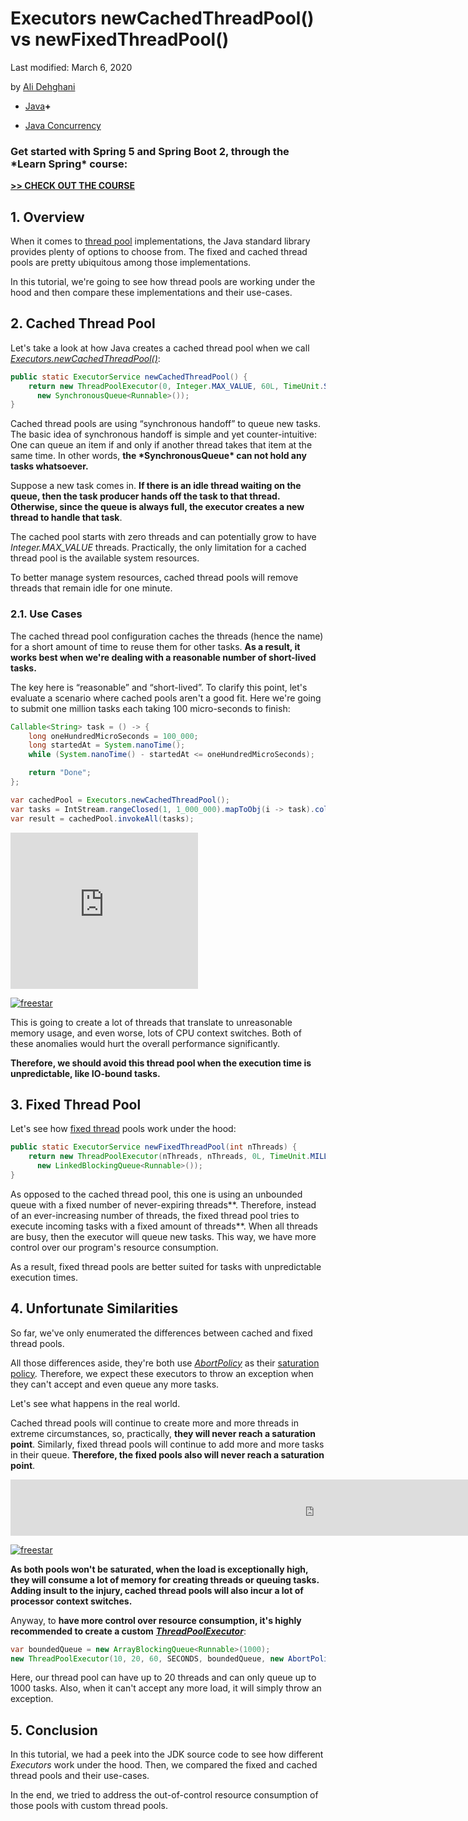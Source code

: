 # Executors newCachedThreadPool() vs newFixedThreadPool()

Last modified: March 6, 2020

by [Ali Dehghani](https://www.baeldung.com/author/ali-dehghani/)



- [Java](https://www.baeldung.com/category/java/)**+**

- [Java Concurrency](https://www.baeldung.com/tag/java-concurrency/)

### **Get started with Spring 5 and Spring Boot 2, through the \*Learn Spring\* course:**

**[>> CHECK OUT THE COURSE](https://www.baeldung.com/ls-course-start)**

## 1. Overview

When it comes to [thread pool](https://www.baeldung.com/java-executor-service-tutorial) implementations, the Java standard library provides plenty of options to choose from. The fixed and cached thread pools are pretty ubiquitous among those implementations.

In this tutorial, we're going to see how thread pools are working under the hood and then compare these implementations and their use-cases.

## 2. Cached Thread Pool

Let's take a look at how Java creates a cached thread pool when we call [*Executors.newCachedThreadPool()*](https://github.com/openjdk/jdk/blob/6bab0f539fba8fb441697846347597b4a0ade428/src/java.base/share/classes/java/util/concurrent/Executors.java#L217):

```java
public static ExecutorService newCachedThreadPool() {
    return new ThreadPoolExecutor(0, Integer.MAX_VALUE, 60L, TimeUnit.SECONDS, 
      new SynchronousQueue<Runnable>());
}
```

Cached thread pools are using “synchronous handoff” to queue new tasks. The basic idea of synchronous handoff is simple and yet counter-intuitive: One can queue an item if and only if another thread takes that item at the same time. In other words, **the \*SynchronousQueue\* can not hold any tasks whatsoever.**

Suppose a new task comes in. **If there is an idle thread waiting on the queue, then the task producer hands off the task to that thread. Otherwise, since the queue is always full, the executor creates a new thread to handle that task**.

The cached pool starts with zero threads and can potentially grow to have *Integer.MAX_VALUE* threads. Practically, the only limitation for a cached thread pool is the available system resources.

To better manage system resources, cached thread pools will remove threads that remain idle for one minute.

### 2.1. Use Cases

The cached thread pool configuration caches the threads (hence the name) for a short amount of time to reuse them for other tasks. **As a result, it works best when we're dealing with a reasonable number of short-lived tasks.** 

The key here is “reasonable” and “short-lived”. To clarify this point, let's evaluate a scenario where cached pools aren't a good fit. Here we're going to submit one million tasks each taking 100 micro-seconds to finish:

```java
Callable<String> task = () -> {
    long oneHundredMicroSeconds = 100_000;
    long startedAt = System.nanoTime();
    while (System.nanoTime() - startedAt <= oneHundredMicroSeconds);

    return "Done";
};

var cachedPool = Executors.newCachedThreadPool();
var tasks = IntStream.rangeClosed(1, 1_000_000).mapToObj(i -> task).collect(toList());
var result = cachedPool.invokeAll(tasks);
```

<iframe frameborder="0" src="https://a671f9872a0470ec7b6d2be2e166550a.safeframe.googlesyndication.com/safeframe/1-0-38/html/container.html" id="google_ads_iframe_/15184186/baeldung_incontent_dynamic_desktop_0" title="3rd party ad content" name="" scrolling="no" marginwidth="0" marginheight="0" width="300" height="250" data-is-safeframe="true" sandbox="allow-forms allow-popups allow-popups-to-escape-sandbox allow-same-origin allow-scripts allow-top-navigation-by-user-activation" allow="conversion-measurement ‘src’" data-google-container-id="9" data-load-complete="true" style="box-sizing: border-box; border: 0px; vertical-align: bottom;"></iframe>

[![freestar](https://a.pub.network/core/imgs/fslogo-green.svg)](https://freestar.com/?utm_medium=ad_container&utm_source=branding&utm_name=baeldung_incontent_dynamic_desktop)

This is going to create a lot of threads that translate to unreasonable memory usage, and even worse, lots of CPU context switches. Both of these anomalies would hurt the overall performance significantly.

**Therefore, we should avoid this thread pool when the execution time is unpredictable, like IO-bound tasks.**

## 3. Fixed Thread Pool

Let's see how [fixed thread](https://github.com/openjdk/jdk/blob/6bab0f539fba8fb441697846347597b4a0ade428/src/java.base/share/classes/java/util/concurrent/Executors.java#L91) pools work under the hood:

```java
public static ExecutorService newFixedThreadPool(int nThreads) {
    return new ThreadPoolExecutor(nThreads, nThreads, 0L, TimeUnit.MILLISECONDS, 
      new LinkedBlockingQueue<Runnable>());
}
```

As opposed to the cached thread pool, this one is using an unbounded queue with a fixed number of never-expiring threads**. Therefore, instead of an ever-increasing number of threads, the fixed thread pool tries to execute incoming tasks with a fixed amount of threads**. When all threads are busy, then the executor will queue new tasks.  This way, we have more control over our program's resource consumption.

As a result, fixed thread pools are better suited for tasks with unpredictable execution times.

## 4. Unfortunate Similarities

So far, we've only enumerated the differences between cached and fixed thread pools.

All those differences aside, they're both use *[AbortPolicy](https://www.baeldung.com/java-rejectedexecutionhandler#1-abort-policy)* as their [saturation policy](https://www.baeldung.com/java-rejectedexecutionhandler)*.* Therefore, we expect these executors to throw an exception when they can't accept and even queue any more tasks.

Let's see what happens in the real world.

Cached thread pools will continue to create more and more threads in extreme circumstances, so, practically, **they will never reach a saturation point**. Similarly, fixed thread pools will continue to add more and more tasks in their queue. **Therefore, the fixed pools also will never reach a saturation point**.

<iframe frameborder="0" src="https://a671f9872a0470ec7b6d2be2e166550a.safeframe.googlesyndication.com/safeframe/1-0-38/html/container.html" id="google_ads_iframe_/15184186/baeldung_incontent_dynamic_desktop_1" title="3rd party ad content" name="" scrolling="no" marginwidth="0" marginheight="0" width="970" height="90" data-is-safeframe="true" sandbox="allow-forms allow-popups allow-popups-to-escape-sandbox allow-same-origin allow-scripts allow-top-navigation-by-user-activation" allow="conversion-measurement ‘src’" data-google-container-id="a" data-load-complete="true" style="box-sizing: border-box; border: 0px; vertical-align: bottom;"></iframe>

[![freestar](https://a.pub.network/core/imgs/fslogo-green.svg)](https://freestar.com/?utm_medium=ad_container&utm_source=branding&utm_name=baeldung_incontent_dynamic_desktop)

**As both pools won't be saturated, when the load is exceptionally high, they will consume a lot of memory for creating threads or queuing tasks. Adding insult to the injury, cached thread pools will also incur a lot of processor context switches.**

Anyway, to **have more control over resource consumption, it's highly recommended to create a custom** ***[ThreadPoolExecutor](https://docs.oracle.com/javase/9/docs/api/java/util/concurrent/ThreadPoolExecutor.html)***:

```java
var boundedQueue = new ArrayBlockingQueue<Runnable>(1000);
new ThreadPoolExecutor(10, 20, 60, SECONDS, boundedQueue, new AbortPolicy());
```

Here, our thread pool can have up to 20 threads and can only queue up to 1000 tasks. Also, when it can't accept any more load, it will simply throw an exception.

## 5. Conclusion

In this tutorial, we had a peek into the JDK source code to see how different *Executors* work under the hood. Then, we compared the fixed and cached thread pools and their use-cases.

In the end, we tried to address the out-of-control resource consumption of those pools with custom thread pools.